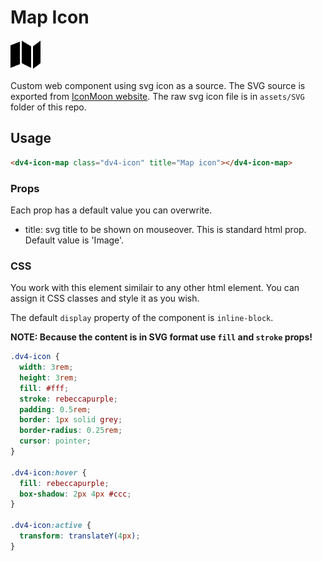 # Map Icon

<img src="../../assets/SVG/map.svg" alt="Exit icon" style="width:3rem"/>

Custom web component using svg icon as a source. The SVG source is exported from [IconMoon website](https://icomoon.io/app/#/select). The raw svg icon file is in `assets/SVG` folder of this repo.

## Usage

```html
<dv4-icon-map class="dv4-icon" title="Map icon"></dv4-icon-map>
```

### Props

Each prop has a default value you can overwrite.

- title: svg title to be shown on mouseover. This is standard html prop. Default value is 'Image'.

### CSS

You work with this element similair to any other html element. You can assign it CSS classes and style it as you wish.

The default `display` property of the component is `inline-block`.

**NOTE: Because the content is in SVG format use `fill` and `stroke` props!**

```css
.dv4-icon {
  width: 3rem;
  height: 3rem;
  fill: #fff;
  stroke: rebeccapurple;
  padding: 0.5rem;
  border: 1px solid grey;
  border-radius: 0.25rem;
  cursor: pointer;
}

.dv4-icon:hover {
  fill: rebeccapurple;
  box-shadow: 2px 4px #ccc;
}

.dv4-icon:active {
  transform: translateY(4px);
}
```
